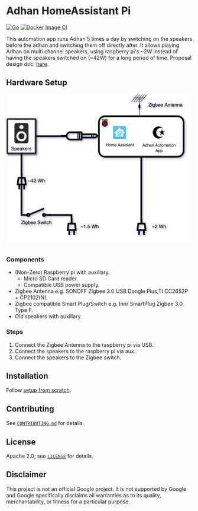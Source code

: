 # Adhan HomeAssistant Pi

[![Go](https://github.com/ssafty/adhan-homeassistant-pi/actions/workflows/go.yml/badge.svg)](https://github.com/ssafty/adhan-homeassistant-pi/actions/workflows/go.yml) [![Docker Image CI](https://github.com/ssafty/adhan-homeassistant-pi/actions/workflows/docker-image.yml/badge.svg)](https://github.com/ssafty/adhan-homeassistant-pi/actions/workflows/docker-image.yml)

This automation app runs Adhan 5 times a day by switching on the speakers before the
adhan and switching them off directly after. It allows playing Adhan on multi 
channel speakers, using raspberry pi's ~2W instead of having the speakers switched on 
(~42W) for a long period of time. Proposal design doc: [here](https://docs.google.com/document/d/1jaiPn7vfulNgkbaxgMCdkzdQyKv2k5WcBebXyMKO92E/edit#heading=h.tgmxtralkmm7).


## Hardware Setup
<p align="center">
  <img src=".github/hardware_setup.png?raw=true" alt="Diagram shows how to connect all components"/>
</p>



### Components

* (Non-Zero) Raspberry pi with auxillary.
    * Micro SD Card reader.
    * Compatible USB power supply.
* Zigbee Antenna e.g. SONOFF Zigbee 3.0 USB Dongle Plus,TI CC2652P + CP2102(N).
* Zigbee compatible Smart Plug/Switch e.g. Innr SmartPlug Zigbee 3.0 Type F.
* Old speakers with auxillary.

### Steps

1. Connect the Zigbee Antenna to the raspberry pi via USB.
2. Connect the speakers to the raspberry pi via aux.
3. Connect the speakers to the Zigbee switch.


## Installation

Follow [setup from scratch](https://github.com/ssafty/adhan-homeassistant-pi/wiki#setup-from-scratch).

## Contributing

See [`CONTRIBUTING.md`](CONTRIBUTING.md) for details.

## License

Apache 2.0; see [`LICENSE`](LICENSE) for details.

## Disclaimer

This project is not an official Google project. It is not supported by
Google and Google specifically disclaims all warranties as to its quality,
merchantability, or fitness for a particular purpose.
